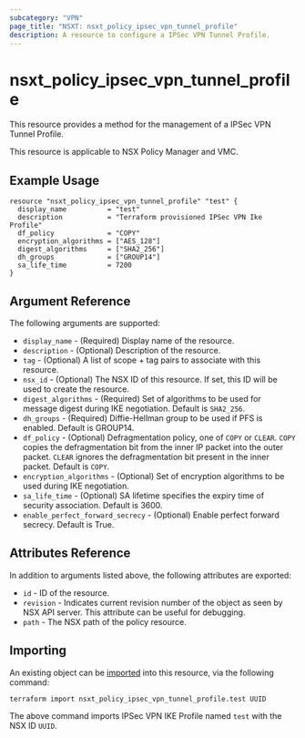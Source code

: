 ```yaml
---
subcategory: "VPN"
page_title: "NSXT: nsxt_policy_ipsec_vpn_tunnel_profile"
description: A resource to configure a IPSec VPN Tunnel Profile.
---
```


# nsxt_policy_ipsec_vpn_tunnel_profile

This resource provides a method for the management of a IPSec VPN Tunnel Profile.

This resource is applicable to NSX Policy Manager and VMC.

## Example Usage

```hcl
resource "nsxt_policy_ipsec_vpn_tunnel_profile" "test" {
  display_name          = "test"
  description           = "Terraform provisioned IPSec VPN Ike Profile"
  df_policy             = "COPY"
  encryption_algorithms = ["AES_128"]
  digest_algorithms     = ["SHA2_256"]
  dh_groups             = ["GROUP14"]
  sa_life_time          = 7200
}
```

## Argument Reference

The following arguments are supported:

* `display_name` - (Required) Display name of the resource.
* `description` - (Optional) Description of the resource.
* `tag` - (Optional) A list of scope + tag pairs to associate with this resource.
* `nsx_id` - (Optional) The NSX ID of this resource. If set, this ID will be used to create the resource.
* `digest_algorithms` - (Required) Set of algorithms to be used for message digest during IKE negotiation. Default is `SHA2_256`.
* `dh_groups` - (Required) Diffie-Hellman group to be used if PFS is enabled. Default is GROUP14.
* `df_policy` - (Optional) Defragmentation policy, one of `COPY` or `CLEAR`. `COPY` copies the defragmentation bit from the inner IP packet into the outer packet. `CLEAR` ignores the defragmentation bit present in the inner packet. Default is `COPY`.
* `encryption_algorithms` - (Optional) Set of encryption algorithms to be used during IKE negotiation.
* `sa_life_time` - (Optional) SA lifetime specifies the expiry time of security association. Default is 3600.
* `enable_perfect_forward_secrecy` - (Optional) Enable perfect forward secrecy. Default is True.

## Attributes Reference

In addition to arguments listed above, the following attributes are exported:

* `id` - ID of the resource.
* `revision` - Indicates current revision number of the object as seen by NSX API server. This attribute can be useful for debugging.
* `path` - The NSX path of the policy resource.

## Importing

An existing object can be [imported][docs-import] into this resource, via the following command:

[docs-import]: https://developer.hashicorp.com/terraform/cli/import

```shell
terraform import nsxt_policy_ipsec_vpn_tunnel_profile.test UUID
```

The above command imports IPSec VPN IKE Profile named `test` with the NSX ID `UUID`.
